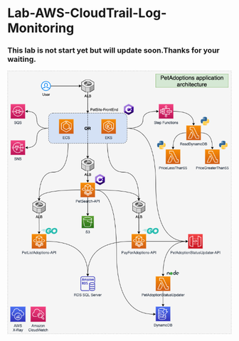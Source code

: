 # Lab-AWS-CloudTrail-Log-Monitoring

### This lab is not start yet but will update soon.Thanks for your waiting. ###

![alt text](PetAdoptions_architecture.png)